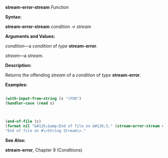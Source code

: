 **stream-error-stream** *Function* 



**Syntax:** 



**stream-error-stream** *condition → stream* 



**Arguments and Values:** 



*condition*—a *condition* of *type* **stream-error**. 



*stream*—a *stream*. 



**Description:** 



Returns the offending *stream* of a *condition* of *type* **stream-error**. 



**Examples:**
```lisp
 
(with-input-from-string (s "(FOO") 
(handler-case (read s) 

 
 
(end-of-file (c) 
(format nil "&#126;&amp;End of file on &#126;S." (stream-error-stream c))))) 
"End of file on #\<String Stream\>." 

```
**See Also:** 



**stream-error**, Chapter 9 (Conditions) 



